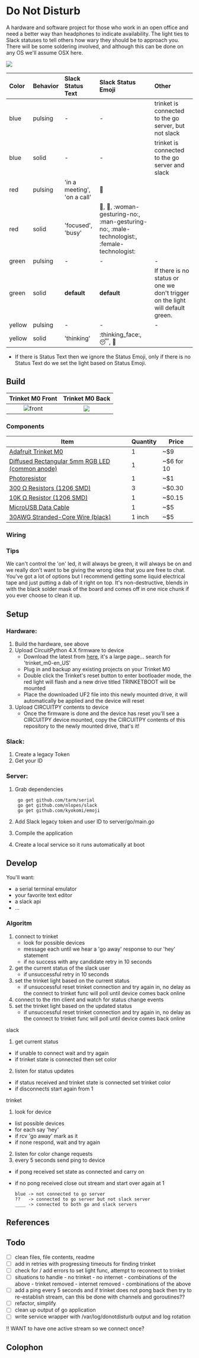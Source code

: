 Do Not Disturb
==============

A hardware and software project for those who work in an open office and need a better way than headphones to indicate availability.  The light ties to Slack statuses to tell others how wary they should be to approach you.  There will be some soldering involved, and although this can be done on any OS we'll assume OSX here.

![](assets/IMG_6796.JPG)

| Color  | Behavior | Slack Status Text | Slack Status Emoji | Other |
| :----- | :------- | :---------------- | :----------------- | :---- |
| blue   | pulsing  | - | - | trinket is connected to the go server, but not slack |
| blue   | solid    | - | - | trinket is connected to the go server and slack |
| red    | pulsing  | 'in a meeting', 'on a call' | :middle_finger: | |
| red    | solid    | 'focused', 'busy' | :triangular_flag_on_post:, :red_circle:, :woman-gesturing-no:, :man-gesturing-no:, :male-technologist:, :female-technologist: | |
| green  | pulsing  | - | - | - |
| green  | solid    | __default__ | __default__ | If there is no status or one we don't trigger on the light will default green. |
| yellow | pulsing  | - | - | - |
| yellow | solid    | 'thinking' | :thinking_face:, :sleeping:, :shushing_face: | |

* If there is Status Text then we ignore the Status Emoji, only if there is no Status Text do we set the light based on Status Emoji.

Build
-----

| Trinket M0 Front | Trinket M0 Back |
| :-----------: | :----------: |
| ![front](assets/IMG_0842.JPG) | ![](assets/IMG_7806.JPG) |

### Components

| Item | Quantity | Price |
| ---- | -------- | ----- |
| [Adafruit Trinket M0](https://www.adafruit.com/product/3500) | 1 | ~$9 |
| [Diffused Rectangular 5mm RGB LED (common anode)](https://www.adafruit.com/product/2739) | 1 | ~$6 for 10 |
| [Photoresistor](https://www.adafruit.com/product/161) | 1 | ~$1 |
| [300 Ω Resistors (1206 SMD)](https://www.mouser.com/Passive-Components/Resistors/SMD-Resistors-Chip-Resistors/_/N-7h7yu?P=1z0x8a5Z1z0x6frZ1yzmoty) | 3 | ~$0.30 |
| [10K Ω Resistor (1206 SMD)](https://www.mouser.com/Passive-Components/Resistors/SMD-Resistors-Chip-Resistors/_/N-7h7yu?P=1z0x6frZ1yzmotyZ1yzmno7) | 1 | ~$0.15 |
| [MicroUSB Data Cable](https://www.amazon.com/dp/B0711PVX6Z/ref=cm_sw_em_r_mt_dp_U_NwJdDb4PMCY4R) | 1 | ~$5 |
| [30AWG Stranded-Core Wire (black)](https://www.adafruit.com/product/3164) | 1 inch | ~$5 |

### Wiring

### Tips

We can't control the 'on' led, it will always be green, it will always be on and we really don't want to be giving the wrong idea that you are free to chat.  You've got a lot of options but I recommend getting some liquid electrical tape and just putting a dab of it right on top.  It's non-destructive, blends in with the black solder mask of the board and comes off in one nice chunk if you ever choose to clean it up.

Setup
-----

### Hardware:

1. Build the hardware, see above
2. Upload CircuitPython 4.X firmware to device
   - Download the latest from [here](https://github.com/adafruit/circuitpython/releases<Paste>), it's a large page... search for 'trinket_m0-en_US'
   - Plug in and backup any existing projects on your Trinket M0
   - Double click the Trinket's reset button to enter bootloader mode, the red light will flash and a new drive titled TRINKETBOOT will be mounted
   - Place the downloaded UF2 file into this newly mounted drive, it will automatically be applied and the device will reset
3. Upload CIRCUITPY contents to device
   - Once the firmware is done and the device has reset you'll see a CIRCUITPY device mounted, copy the CIRCUITPY contents of this repository to the newly mounted drive, that's it!

### Slack:

1. Create a legacy Token
2. Get your ID

### Server:

1. Grab dependencies

        go get github.com/tarm/serial
        go get github.com/nlopes/slack
        go get github.com/kyokomi/emoji

2. Add Slack legacy token and user ID to server/go/main.go
3. Compile the application
4. Create a local service so it runs automatically at boot

Develop
-------

You'll want:

- a serial terminal emulator
- your favorite text editor
- a slack api
- ...

### Algoritm

1. connect to trinket
   - look for possible devices
   - message each until we hear a 'go away' response to our 'hey' statement
   - if no success with any candidate retry in 10 seconds
2. get the current status of the slack user
   - if unsuccessful retry in 10 seconds
3. set the trinket light based on the current status
   - if unsuccessful reset trinket connection and try again in, no delay as the connect to trinket func will poll until device comes back online
4. connect to the rtm client and watch for status change events
5. set the trinket light based on the updated status
   - if unsuccessful reset trinket connection and try again in, no delay as the connect to trinket func will poll until device comes back online


slack
1. get current status
  - if unable to connect wait and try again
  - if trinket state is connected then set color
2. listen for status updates
  - if status received and trinket state is connected set trinket color
  - if disconnects start again from 1

trinket
1. look for device
  - list possible devices
  - for each say 'hey'
  - if rcv 'go away' mark as it
  - if none respond, wait and try again
2. listen for color change requests
3. every 5 seconds send ping to device
  - if pong received set state as connected and carry on
  - if no pong received close out stream and start over again at 1

        blue -> not connected to go server
        ??   -> connected to go server but not slack server
        ____ -> connected to both go and slack servers


References
----------

Todo
----

- [ ] clean files, file contents, readme
- [ ] add in retries with progressing timeouts for finding trinket
- [ ] check for / add errors to set light func, attempt to reconnect to trinket
- [ ] situations to handle
      - no trinket
      - no internet
      - combinations of the above
      - trinket removed
      - internet removed
      - combinations of the above
- [ ] add a ping every 5 seconds and if trinket does not pong back then try to re-establish stream, can this be done with channels and goroutines??
- [ ] refactor, simplify
- [ ] clean up output of go application
- [ ] write service wrapper with /var/log/donotdisturb output and log rotation

!! WANT to have one active stream so we connect once?

Colophon
--------

